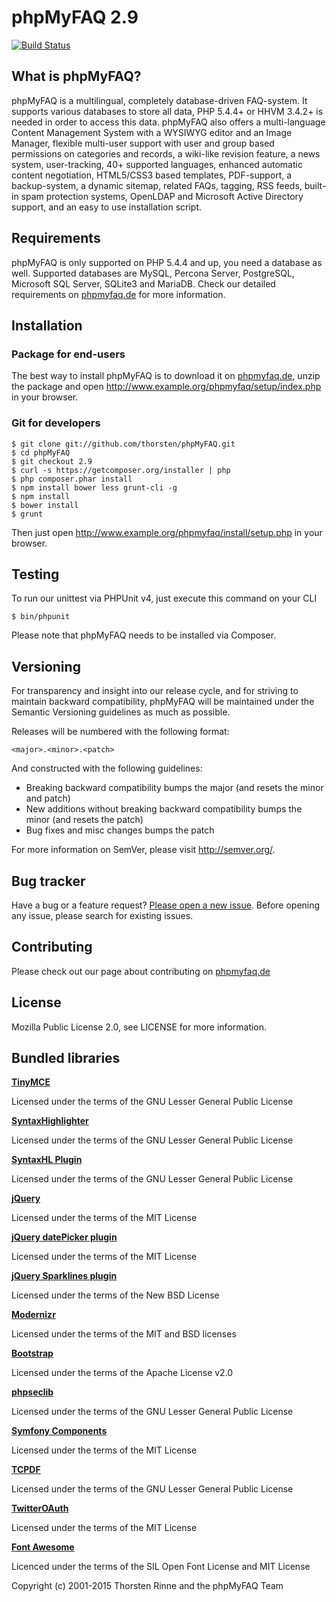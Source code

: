 # phpMyFAQ 2.9

[![Build Status](https://secure.travis-ci.org/thorsten/phpMyFAQ.png?branch=2.9)](http://travis-ci.org/thorsten/phpMyFAQ)

## What is phpMyFAQ?

phpMyFAQ is a multilingual, completely database-driven FAQ-system. It supports
various databases to store all data, PHP 5.4.4+ or HHVM 3.4.2+ is needed in order to
access this data. phpMyFAQ also offers a multi-language Content Management
System with a WYSIWYG editor and an Image Manager, flexible multi-user support
with user and group based permissions on categories and records, a wiki-like
revision feature, a news system, user-tracking, 40+ supported languages, enhanced
automatic content negotiation, HTML5/CSS3 based templates, PDF-support, a
backup-system, a dynamic sitemap, related FAQs, tagging, RSS feeds, built-in spam
protection systems, OpenLDAP and Microsoft Active Directory support, and an easy
to use installation script.


## Requirements

phpMyFAQ is only supported on PHP 5.4.4 and up, you need a database as well. Supported
databases are MySQL, Percona Server, PostgreSQL, Microsoft SQL Server, SQLite3 and MariaDB.
Check our detailed requirements on [phpmyfaq.de](http://www.phpmyfaq.de/requirements.php)
for more information.


## Installation

### Package for end-users

The best way to install phpMyFAQ is to download it on [phpmyfaq.de](http://www.phpmyfaq.de/download.php),
unzip the package and open http://www.example.org/phpmyfaq/setup/index.php in your browser.

### Git for developers

    $ git clone git://github.com/thorsten/phpMyFAQ.git
    $ cd phpMyFAQ
    $ git checkout 2.9
    $ curl -s https://getcomposer.org/installer | php
    $ php composer.phar install
    $ npm install bower less grunt-cli -g
    $ npm install
    $ bower install
    $ grunt

Then just open http://www.example.org/phpmyfaq/install/setup.php in your browser.


## Testing

To run our unittest via PHPUnit v4, just execute this command on your CLI

    $ bin/phpunit

Please note that phpMyFAQ needs to be installed via Composer.


## Versioning

For transparency and insight into our release cycle, and for striving to maintain backward compatibility,
phpMyFAQ will be maintained under the Semantic Versioning guidelines as much as possible.

Releases will be numbered with the following format:

`<major>.<minor>.<patch>`

And constructed with the following guidelines:

* Breaking backward compatibility bumps the major (and resets the minor and patch)
* New additions without breaking backward compatibility bumps the minor (and resets the patch)
* Bug fixes and misc changes bumps the patch

For more information on SemVer, please visit http://semver.org/.


## Bug tracker

Have a bug or a feature request? [Please open a new issue](https://github.com/thorsten/phpMyFAQ/issues).
Before opening any issue, please search for existing issues.


## Contributing

Please check out our page about contributing on [phpmyfaq.de](http://www.phpmyfaq.de/contribute.php)


## License

Mozilla Public License 2.0, see LICENSE for more information.


## Bundled libraries

**[TinyMCE](http://tinymce.moxiecode.com/)**  

Licensed under the terms of the GNU Lesser General Public License

**[SyntaxHighlighter](http://alexgorbatchev.com/wiki/SyntaxHighlighter)**

Licensed under the terms of the GNU Lesser General Public License

**[SyntaxHL Plugin](http://github.com/RichGuk/syntaxhl)**

Licensed under the terms of the GNU Lesser General Public License

**[jQuery](http://jquery.com)**

Licensed under the terms of the MIT License

**[jQuery datePicker plugin](http://www.kelvinluck.com/)**

Licensed under the terms of the MIT License

**[jQuery Sparklines plugin](http://omnipotent.net/jquery.sparkline/)**

Licensed under the terms of the New BSD License

**[Modernizr](http://www.modernizr.com/)**

Licensed under the terms of the MIT and BSD licenses

**[Bootstrap](http://twbs.github.com/bootstrap/)**

Licensed under the terms of the Apache License v2.0

**[phpseclib](http://phpseclib.sourceforge.net/)**

Licensed under the terms of the GNU Lesser General Public License

**[Symfony Components](http://www.symfony.com)**

Licensed under the terms of the MIT License

**[TCPDF](http://www.tcpdf.org)**

Licensed under the terms of the GNU Lesser General Public License

**[TwitterOAuth](http://github.com/abraham/twitteroauth)**

Licensed under the terms of the MIT License

**[Font Awesome](http://fortawesome.github.com/Font-Awesome/)**

Licenced under the terms of the SIL Open Font License and MIT License

Copyright (c) 2001-2015 Thorsten Rinne and the phpMyFAQ Team
